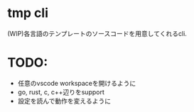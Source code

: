 # tmp cli
(WIP)各言語のテンプレートのソースコードを用意してくれるcli.

# TODO:
* 任意のvscode workspaceを開けるように
* go, rust, c, c++辺りをsupport
* 設定を読んで動作を変えるように

